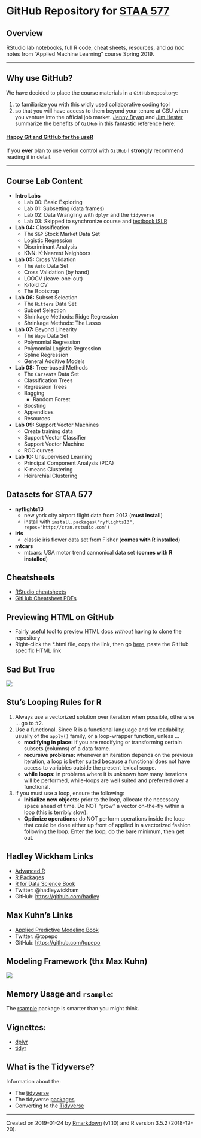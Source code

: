 
<!-- README.md is generated from README.Rmd. Please edit that file -->

# GitHub Repository for [STAA 577](https://stufield.github.io/git-STAA-577)

## Overview

RStudio lab notebooks, full R code, cheat sheets, resources, and *ad
hoc* notes from “Applied Machine Learning” course Spring 2019.

-----

## Why use GitHub?

We have decided to place the course materials in a `GitHub` repository:

1.  to familiarize you with this widly used collaborative coding tool
2.  so that you will have access to them beyond your tenure at CSU when
    you venture into the official job market. [Jenny
    Bryan](https://github.com/jennybc) and [Jim
    Hester](https://github.com/jimhester) summarize the benefits of
    `GitHub` in this fantastic reference
here:

#### [Happy Git and GitHub for the useR](https://happygitwithr.com/index.html)

If you **ever** plan to use verion control with `GitHub` I **strongly**
recommend reading it in detail.

-----

## Course Lab Content

  - **Intro Labs**
      - Lab 00: Basic Exploring
      - Lab 01: Subsetting (data frames)
      - Lab 02: Data Wrangling with `dplyr` and the `tidyverse`
      - Lab 03: Skipped to synchronize course and [textbook
        ISLR](https://www-bcf.usc.edu/~gareth/ISL/)
  - **Lab 04:** Classification
      - The `S&P` Stock Market Data Set
      - Logistic Regression
      - Discriminant Analysis
      - KNN: K-Nearest Neighbors
  - **Lab 05:** Cross Validation
      - The `Auto` Data Set
      - Cross Validation (by hand)
      - LOOCV (leave-one-out)
      - K-fold CV
      - The Bootstrap
  - **Lab 06:** Subset Selection
      - The `Hitters` Data Set
      - Subset Selection
      - Shrinkage Methods: Ridge Regression
      - Shrinkage Methods: The Lasso
  - **Lab 07:** Beyond Linearity
      - The `Wage` Data Set
      - Polynomial Regression
      - Polynomial Logistic Regression
      - Spline Regression
      - General Additive Models
  - **Lab 08:** Tree-based Methods
      - The `Carseats` Data Set
      - Classification Trees
      - Regression Trees
      - Bagging
          - Random Forest
      - Boosting
      - Appendices
      - Resources
  - **Lab 09:** Support Vector Machines
      - Create training data
      - Support Vector Classifier
      - Support Vector Machine
      - ROC curves
  - **Lab 10:** Unsupervised Learning
      - Principal Component Analysis (PCA)
      - K-means Clustering
      - Heirarchial Clustering

## Datasets for STAA 577

  - **nyflights13**
      - new york city airport flight data from 2013 (**must install**)
      - install with `install.packages("nyflights13",
        repos="http://cran.rstudio.com")`
  - **iris**
      - classic iris flower data set from Fisher (**comes with R
        installed**)
  - **mtcars**
      - mtcars: USA motor trend cannonical data set (**comes with R
        installed**)

## Cheatsheets

  - [RStudio
    cheatsheets](https://www.rstudio.com/resources/cheatsheets/)
  - [GitHub Cheatsheet PDFs](https://github.com/rstudio/cheatsheets)

## Previewing HTML on GitHub

  - Fairly useful tool to preview HTML docs *without* having to clone
    the repository
  - Right-click the \*.html file, copy the link, then go
    [here](https://htmlpreview.github.io/), paste the GitHub specific
    HTML
link

## Sad But True

![](https://user-images.githubusercontent.com/25203086/39396951-8a8d2052-4ab4-11e8-8fe9-38aa67591ef1.jpg)

## Stu’s Looping Rules for R

1.  Always use a vectorized solution over iteration when possible,
    otherwise … go to \#2.
2.  Use a functional. Since R is a functional language and for
    readability, usually of the `apply()` family, or a loop-wrapper
    function, unless …
      - **modifying in place:** if you are modifying or transforming
        certain subsets (columns) of a data frame.
      - **recursive problems:** whenever an iteration depends on the
        previous iteration, a loop is better suited because a functional
        does not have access to variables outside the present lexical
        scope.
      - **while loops:** in problems where it is unknown how many
        iterations will be performed, while-loops are well suited and
        preferred over a functional.
3.  If you must use a loop, ensure the following:
      - **Initialize new objects:** prior to the loop, allocate the
        necessary space ahead of time. Do NOT “grow” a vector on-the-fly
        within a loop (this is terribly slow).
      - **Optimize operations:** do NOT perform operations inside the
        loop that could be done either up front of applied in a
        vectorized fashion following the loop. Enter the loop, do the
        bare minimum, then get out.

## Hadley Wickham Links

  - [Advanced R](http://adv-r.had.co.nz)
  - [R Packages](r-pkgs.had.co.nz/)
  - [R for Data Science Book](http://r4ds.had.co.nz/)
  - Twitter: @hadleywickham
  - GitHub: <https://github.com/hadley>

## Max Kuhn’s Links

  - [Applied Predictive Modeling
    Book](http://appliedpredictivemodeling.com)
  - Twitter: @topepo
  - GitHub:
<https://github.com/topepo>

## Modeling Framework (thx Max Kuhn)

![](https://user-images.githubusercontent.com/25203086/38456246-cbb2f6f4-3a3f-11e8-8b2e-135b62a07cc0.png)

## Memory Usage and `rsample`:

The [rsample](https://topepo.github.io/rsample/) package is smarter than
you might
    think.

## Vignettes:

  - [dplyr](https://cran.r-project.org/web/packages/dplyr/vignettes/dplyr.html)
  - [tidyr](http://cran.r-project.org/web/packages/tidyr/vignettes/tidy-data.html)

## What is the Tidyverse?

Information about the:

  - The [tidyverse](https://www.tidyverse.org/)
  - The tidyverse [packages](https://www.tidyverse.org/packages/)
  - Converting to the
    [Tidyverse](http://www.significantdigits.org/2017/10/switching-from-base-r-to-tidyverse/)

-----

Created on 2019-01-24 by
[Rmarkdown](https://github.com/rstudio/rmarkdown) (v1.10) and R version
3.5.2 (2018-12-20).
